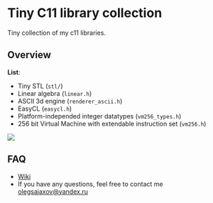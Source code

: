# Tiny C11 library collection

Tiny collection of my c11 libraries.

## Overview
**List**:
- Tiny STL (`stl/`)
- Linear algebra (`linear.h`)
- ASCII 3d engine (`renderer_ascii.h`)
- EasyCL (`easycl.h`)
- Platform-independed integer datatypes (`vm256_types.h`)
- 256 bit Virtual Machine with extendable instruction set (`vm256.h`)

![](examples/RenderASCII/cube.gif)

## FAQ
- [Wiki](https://github.com/architector1324/TinyCLC/wiki)
- If you have any questions, feel free to contact me olegsajaxov@yandex.ru